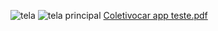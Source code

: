![tela](https://user-images.githubusercontent.com/64183011/80285354-aa941980-86fa-11ea-8c21-c0de07fb77b0.jpg) 
![tela principal](https://user-images.githubusercontent.com/64183011/80285657-e03a0200-86fc-11ea-8300-1a7d4fff45f0.jpg)
[Coletivocar app teste.pdf](https://github.com/luiz-mobile/MobilidadePassageiro/files/4540354/Coletivocar.app.teste.pdf)

